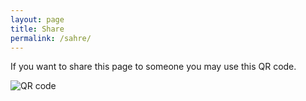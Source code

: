 ```yaml
---
layout: page
title: Share
permalink: /sahre/
---
```


If you want to share this page to someone you may use this QR code.

![QR code](../resources/qr.png)
